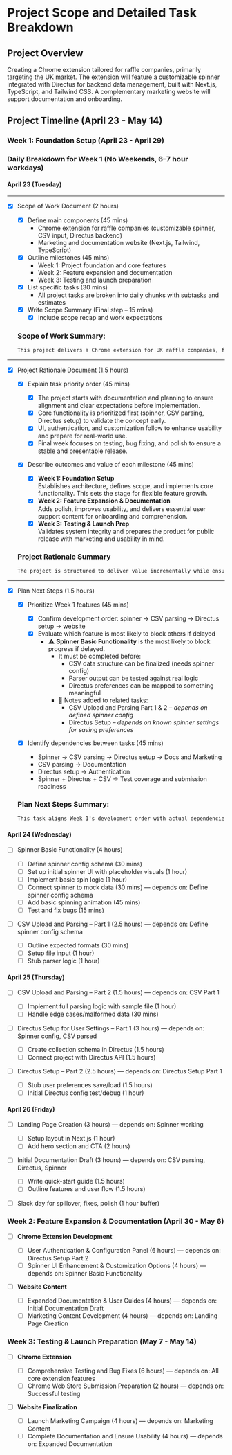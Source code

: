 # Project Scope and Detailed Task Breakdown

## Project Overview

Creating a Chrome extension tailored for raffle companies, primarily targeting the UK market. The extension will feature a customizable spinner integrated with Directus for backend data management, built with Next.js, TypeScript, and Tailwind CSS. A complementary marketing website will support documentation and onboarding.

## Project Timeline (April 23 - May 14)

### Week 1: Foundation Setup (April 23 - April 29)

### Daily Breakdown for Week 1 (No Weekends, 6–7 hour workdays)

#### April 23 (Tuesday)

---

- [x] Scope of Work Document (2 hours)

  - [x] Define main components (45 mins)
    - Chrome extension for raffle companies (customizable spinner, CSV input, Directus backend)
    - Marketing and documentation website (Next.js, Tailwind, TypeScript)
  - [x] Outline milestones (45 mins)
    - Week 1: Project foundation and core features
    - Week 2: Feature expansion and documentation
    - Week 3: Testing and launch preparation
  - [x] List specific tasks (30 mins)
    - All project tasks are broken into daily chunks with subtasks and estimates
  - [x] Write Scope Summary (Final step – 15 mins)
    - [x] Include scope recap and work expectations

  ### Scope of Work Summary:

  ```markdown
  This project delivers a Chrome extension for UK raffle companies, featuring a customizable spinner and integration with Directus. The development is structured over three weeks, emphasizing incremental milestones. Each week’s objectives are broken into 6–7 hour weekday work sessions, with clear subtasks and estimated durations to ensure progress and predictability. A companion marketing and onboarding site will be built in parallel.
  ```

---

- [x] Project Rationale Document (1.5 hours)

  - [x] Explain task priority order (45 mins)

    - [x] The project starts with documentation and planning to ensure alignment and clear expectations before implementation.
    - [x] Core functionality is prioritized first (spinner, CSV parsing, Directus setup) to validate the concept early.
    - [x] UI, authentication, and customization follow to enhance usability and prepare for real-world use.
    - [x] Final week focuses on testing, bug fixing, and polish to ensure a stable and presentable release.

  - [x] Describe outcomes and value of each milestone (45 mins)
    - [x] **Week 1: Foundation Setup**  
          Establishes architecture, defines scope, and implements core functionality. This sets the stage for flexible feature growth.
    - [x] **Week 2: Feature Expansion & Documentation**  
          Adds polish, improves usability, and delivers essential user support content for onboarding and comprehension.
    - [x] **Week 3: Testing & Launch Prep**  
          Validates system integrity and prepares the product for public release with marketing and usability in mind.

  ### Project Rationale Summary

  ```markdown
  The project is structured to deliver value incrementally while ensuring long-term maintainability and usability. Prioritizing planning and foundational features early allows for a smoother development process, reduces rework, and ensures all moving parts align with user expectations and business goals.
  ```

---

- [x] Plan Next Steps (1.5 hours)

  - [x] Prioritize Week 1 features (45 mins)

    - [x] Confirm development order: spinner → CSV parsing → Directus setup → website
    - [x] Evaluate which feature is most likely to block others if delayed
      - ⚠ **Spinner Basic Functionality** is the most likely to block progress if delayed.
        - It must be completed before:
          - CSV data structure can be finalized (needs spinner config)
          - Parser output can be tested against real logic
          - Directus preferences can be mapped to something meaningful
        - 📌 Notes added to related tasks:
          - CSV Upload and Parsing Part 1 & 2 – _depends on defined spinner config_
          - Directus Setup – _depends on known spinner settings for saving preferences_

  - [x] Identify dependencies between tasks (45 mins)
    - Spinner → CSV parsing → Directus setup → Docs and Marketing
    - CSV parsing → Documentation
    - Directus setup → Authentication
    - Spinner + Directus + CSV → Test coverage and submission readiness

  ### Plan Next Steps Summary:

  ```markdown
  This task aligns Week 1's development order with actual dependencies between components. It ensures that core technical work proceeds logically and avoids wasted time due to blocked features. A clear, flexible order of operations lets us pivot if needed without derailing the timeline.
  ```

#### April 24 (Wednesday)

- [ ] Spinner Basic Functionality (4 hours)

  - [ ] Define spinner config schema (30 mins)
  - [ ] Set up initial spinner UI with placeholder visuals (1 hour)
  - [ ] Implement basic spin logic (1 hour)
  - [ ] Connect spinner to mock data (30 mins) — depends on: Define spinner config schema
  - [ ] Add basic spinning animation (45 mins)
  - [ ] Test and fix bugs (15 mins)

- [ ] CSV Upload and Parsing – Part 1 (2.5 hours) — depends on: Define spinner config schema
  - [ ] Outline expected formats (30 mins)
  - [ ] Setup file input (1 hour)
  - [ ] Stub parser logic (1 hour)

#### April 25 (Thursday)

- [ ] CSV Upload and Parsing – Part 2 (1.5 hours) — depends on: CSV Part 1

  - [ ] Implement full parsing logic with sample file (1 hour)
  - [ ] Handle edge cases/malformed data (30 mins)

- [ ] Directus Setup for User Settings – Part 1 (3 hours) — depends on: Spinner config, CSV parsed

  - [ ] Create collection schema in Directus (1.5 hours)
  - [ ] Connect project with Directus API (1.5 hours)

- [ ] Directus Setup – Part 2 (2.5 hours) — depends on: Directus Setup Part 1
  - [ ] Stub user preferences save/load (1.5 hours)
  - [ ] Initial Directus config test/debug (1 hour)

#### April 26 (Friday)

- [ ] Landing Page Creation (3 hours) — depends on: Spinner working

  - [ ] Setup layout in Next.js (1 hour)
  - [ ] Add hero section and CTA (2 hours)

- [ ] Initial Documentation Draft (3 hours) — depends on: CSV parsing, Directus, Spinner

  - [ ] Write quick-start guide (1.5 hours)
  - [ ] Outline features and user flow (1.5 hours)

- [ ] Slack day for spillover, fixes, polish (1 hour buffer)

### Week 2: Feature Expansion & Documentation (April 30 - May 6)

- [ ] **Chrome Extension Development**

  - [ ] User Authentication & Configuration Panel (6 hours) — depends on: Directus Setup Part 2
  - [ ] Spinner UI Enhancement & Customization Options (4 hours) — depends on: Spinner Basic Functionality

- [ ] **Website Content**
  - [ ] Expanded Documentation & User Guides (4 hours) — depends on: Initial Documentation Draft
  - [ ] Marketing Content Development (4 hours) — depends on: Landing Page Creation

### Week 3: Testing & Launch Preparation (May 7 - May 14)

- [ ] **Chrome Extension**

  - [ ] Comprehensive Testing and Bug Fixes (6 hours) — depends on: All core extension features
  - [ ] Chrome Web Store Submission Preparation (2 hours) — depends on: Successful testing

- [ ] **Website Finalization**
  - [ ] Launch Marketing Campaign (4 hours) — depends on: Marketing Content
  - [ ] Complete Documentation and Ensure Usability (4 hours) — depends on: Expanded Documentation
